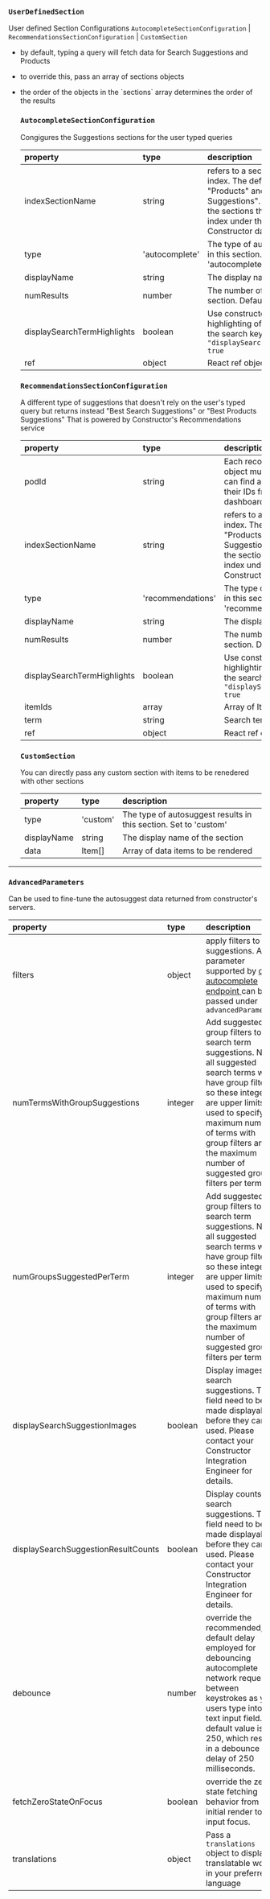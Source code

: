 ### `UserDefinedSection`
  
User defined Section Configurations `AutocompleteSectionConfiguration` | `RecommendationsSectionConfiguration` | `CustomSection`

- by default, typing a query will fetch data for Search Suggestions and Products
- to override this, pass an array of sections objects
- the order of the objects in the \`sections\` array determines the order of the results

  ### `AutocompleteSectionConfiguration`

  Congigures the Suggestions sections for the user typed queries

  | property                      | type                                    | description                                                   |
  | :-----------------------------| :---------------------------------------| :-------------------------------------------------------------|
  | indexSectionName              | string                                  | refers to a section under an index. The default sections are "Products" and "Search Suggestions". You can find all the sections that exist in your index under the "Indexes" tab of Constructor dashboard|
  | type                          | 'autocomplete'                          | The type of autosuggest results in this section. Set to 'autocomplete'|
  | displayName                   | string                                  | The display name of the section|
  | numResults                    | number                                  | The number of results in this section. Default is 8|
  | displaySearchTermHighlights   | boolean                                 | Use constructor's auto highlighting of words that match the search keyword, with `"displaySearchTermHighlights": true`|
  | ref                           | object                                  | React ref object for this section|

  ### `RecommendationsSectionConfiguration`

  A different type of suggestions that doesn't rely on the user's typed query but returns instead "Best Search Suggestions" or "Best Products Suggestions" That is powered by Constructor's Recommendations service

  | property                      | type                                    | description                                                   |
  | :-----------------------------| :---------------------------------------| :-------------------------------------------------------------|
  | podId                         | string                                  | Each recommendation section object must have a `podId`. You can find a list of your pods and their IDs from the customer dashboard|
  | indexSectionName              | string                                  | refers to a section under an index. The default sections are "Products" and "Search Suggestions". You can find all the sections that exist in your index under the "Indexes" tab of Constructor dashboard|
  | type                          | 'recommendations'                       | The type of sutosuggest results in this section. Set to 'recommendations'|
  | displayName                   | string                                  | The display name of the section|
  | numResults                    | number                                  | The number of results in this section. Default is 8|
  | displaySearchTermHighlights   | boolean                                 | Use constructor's auto highlighting of words that match the search keyword, with `"displaySearchTermHighlights": true`|
  | itemIds                       | array                                   | Array of Item IDs|
  | term                          | string                                  | Search term|
  | ref                           | object                                  | React ref object for this section|

  ### `CustomSection`

  You can directly pass any custom section with items to be renedered with other sections

  | property                      | type                                    | description                                                   |
  | :-----------------------------| :---------------------------------------| :-------------------------------------------------------------|
  | type                          | 'custom'                                | The type of autosuggest results in this section. Set to 'custom'|
  | displayName                   | string                                  | The display name of the section|
  | data                          | Item[]                                  | Array of data items to be rendered|

---------------------

### `AdvancedParameters`
Can be used to fine-tune the autosuggest data returned from constructor's servers.

| property                             | type                                    | description                                                   |
| :------------------------------------| :---------------------------------------| :-------------------------------------------------------------|
| filters                               | object                                  | apply filters to the suggestions. Any parameter supported by <a href="https://docs.constructor.io/rest_api/autocomplete_queries/" target="__blank">  our autocomplete endpoint </a>  can be passed under `advancedParameters`|
| numTermsWithGroupSuggestions         | integer                                 | Add suggested group filters to search term suggestions. Not all suggested search terms will have group filters, so these integers are upper limits, used to specify the maximum number of terms with group filters and the maximum number of suggested group filters per term|
| numGroupsSuggestedPerTerm            | integer                                 | Add suggested group filters to search term suggestions. Not all suggested search terms will have group filters, so these integers are upper limits, used to specify the maximum number of terms with group filters and the maximum number of suggested group filters per term|
| displaySearchSuggestionImages        | boolean                                 | Display images for search suggestions. This field need to be made displayable before they can be used. Please contact your Constructor Integration Engineer for details.|
| displaySearchSuggestionResultCounts  | boolean                                 | Display counts for search suggestions. This field need to be made displayable before they can be used. Please contact your Constructor Integration Engineer for details.|
| debounce                             | number                                  | override the recommended, default delay employed for debouncing autocomplete network requests between keystrokes as your users type into the text input field. The default value is 250, which results in a debounce delay of 250 milliseconds.
| fetchZeroStateOnFocus                | boolean                                 | override the zero state fetching behavior from initial render to input focus.|
| translations                         | object                                  | Pass a `translations` object to display translatable words in your preferred language|
